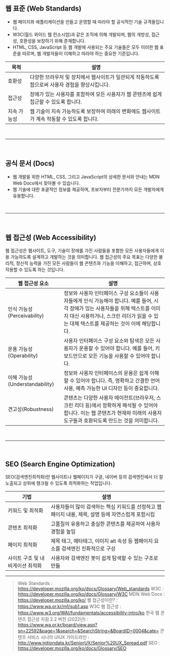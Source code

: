 ## 웹 표준 (Web Standards)

- 웹 페이지와 애플리케이션을 만들고 운영할 때 따라야 할 공식적인 기술 규격들입니다.  
- W3C(월드 와이드 웹 컨소시엄)과 같은 조직에 의해 개발되며, 웹의 개방성, 접근성, 호환성을 보장하기 위해 존재합니다.  
- HTML, CSS, JavaScript 등 웹 개발에 사용되는 주요 기술들은 모두 이러한 웹 표준을 따르며, 웹 개발자들이 이해하고 따라야 하는 중요한 기준입니다.

| 목적 | 설명 |
| --- | --- |
| 호환성 | 다양한 브라우저 및 장치에서 웹사이트가 일관되게 작동하도록 함으로써 사용자 경험을 향상시킵니다. |
| 접근성 | 장애가 있는 사용자를 포함하여 모든 사용자가 웹 콘텐츠에 쉽게 접근할 수 있도록 합니다. |
| 지속 가능성 | 웹 기술이 지속 가능하도록 보장하여 미래의 변화에도 웹사이트가 계속 작동할 수 있도록 합니다. |

<br/>

***

<br/>

## 공식 문서 (Docs)

- 웹 개발을 위한 HTML, CSS, 그리고 JavaScript의 상세한 문서와 안내는 MDN Web Docs에서 찾아볼 수 있습니다.
- 웹 기술에 대한 포괄적인 정보를 제공하며, 초보자부터 전문가까지 모든 개발자에게 유용합니다.

<br/>

***

<br/>

## 웹 접근성 (Web Accessibility)

웹 접근성은 웹사이트, 도구, 기술이 장애를 가진 사람들을 포함한 모든 사용자들에게 이용 가능하도록 설계하고 개발하는 것을 의미합니다. 웹 접근성의 주요 목표는 다양한 물리적, 정신적 능력을 가진 모든 사람들이 웹 콘텐츠와 기능을 이해하고, 접근하며, 상호 작용할 수 있도록 하는 것입니다.

| 웹 접근성 요소 | 설명 |
|----------------|------|
| 인식 가능성(Perceivability) | 정보와 사용자 인터페이스 구성 요소들이 사용자들에게 인식 가능해야 합니다. 예를 들어, 시각 장애가 있는 사용자들을 위해 텍스트를 이미지 대신 사용하거나, 스크린 리더가 읽을 수 있는 대체 텍스트를 제공하는 것이 이에 해당합니다. |
| 운용 가능성(Operability) | 사용자 인터페이스 구성 요소와 탐색은 모든 사용자가 운용할 수 있어야 합니다. 예를 들어, 키보드만으로 모든 기능을 사용할 수 있어야 합니다. |
| 이해 가능성(Understandability) | 정보와 사용자 인터페이스의 운용은 쉽게 이해할 수 있어야 합니다. 즉, 명확하고 간결한 언어 사용, 예측 가능한 UI 디자인 등이 중요합니다. |
| 견고성(Robustness) | 콘텐츠는 다양한 사용자 에이전트(브라우저, 스크린 리더 등)에서 정확하게 해석될 수 있어야 합니다. 이는 웹 콘텐츠가 현재와 미래의 사용자 도구들과 호환되도록 만드는 것을 의미합니다. |

<br/>

***

<br/>

## SEO (Search Engine Optimization)

SEO(검색엔진최적화)란 웹사이트나 웹페이지가 구글, 네이버 등의 검색엔진에서 더 잘 노출되고 상위에 랭크될 수 있도록 최적화하는 작업입니다.

| 기법 | 설명 |
| --- | --- |
| 키워드 및 최적화 | 사용자들이 많이 검색하는 핵심 키워드를 선정하고 웹페이지 내용, 제목, 설명 등에 자연스럽게 포함시킴 |
| 콘텐츠 최적화 | 고품질의 유용하고 충실한 콘텐츠를 제공하여 사용자 경험을 높임 |
| 페이지 최적화 | 제목 태그, 메타태그, 이미지 alt 속성 등 웹페이지 요소를 검색엔진 친화적으로 구성 | 
| 사이트 구조 및 내비게이션 최적화 | 사용자와 검색엔진 봇이 쉽게 탐색할 수 있는 구조로 만듦 |


***


> Web Standards : https://developer.mozilla.org/ko/docs/Glossary/Web_standards
W3C : https://developer.mozilla.org/ko/docs/Glossary/W3C
MDN Web Docs : https://developer.mozilla.org/ko/
웹 접근성이란? : https://www.wa.or.kr/m1/sub1.asp
W3C 웹 접근성 : https://www.w3.org/WAI/fundamentals/accessibility-intro/ko
한국 웹 콘텐츠 접근성 지침 2.2 버전 (2022년) : https://www.wa.or.kr/board/view.asp?sn=22592&page=1&search=&SearchString=&BoardID=0004&cate=
콘텐츠 서비스 시니어 UIUX 가이드라인 : http://www.initiondata.kr/SeniorUX/Senior%20UX_Spread.pdf
SEO : https://developer.mozilla.org/ko/docs/Glossary/SEO

